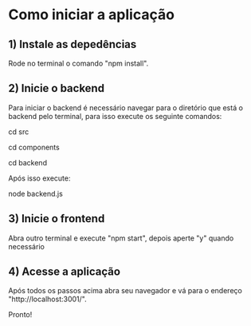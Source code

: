 # Como iniciar a aplicação

## 1) Instale as depedências

Rode no terminal o comando "npm install".

## 2) Inicie o backend

Para iniciar o backend é necessário navegar para o diretório que está o backend pelo terminal, para isso execute os seguinte comandos:

cd src

cd components

cd backend

Após isso execute:

node backend.js

## 3) Inicie o frontend 

Abra outro terminal e execute "npm start", depois aperte "y" quando necessário

## 4) Acesse a aplicação

Após todos os passos acima abra seu navegador e vá para o endereço "http://localhost:3001/".

Pronto!
